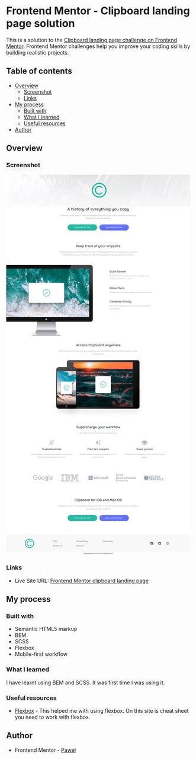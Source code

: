 # Frontend Mentor - Clipboard landing page solution

This is a solution to the [Clipboard landing page challenge on Frontend Mentor](https://www.frontendmentor.io/challenges/clipboard-landing-page-5cc9bccd6c4c91111378ecb9). Frontend Mentor challenges help you improve your coding skills by building realistic projects. 

## Table of contents

- [Overview](#overview)
  - [Screenshot](#screenshot)
  - [Links](#links)
- [My process](#my-process)
  - [Built with](#built-with)
  - [What I learned](#what-i-learned)
  - [Useful resources](#useful-resources)
- [Author](#author)

## Overview

### Screenshot

![](./screenshots/screenshot-desktop.jpg)

### Links

- Live Site URL: [Frontend Mentor clipboard landing page](https://mp-projects.github.io/Clipboard-landing-page/)

## My process

### Built with

- Semantic HTML5 markup
- BEM
- SCSS
- Flexbox
- Mobile-first workflow

### What I learned

I have learnt using BEM and SCSS. It was first time I was using it.


### Useful resources

- [Flexbox](https://css-tricks.com/snippets/css/a-guide-to-flexbox/) - This helped me with using flexbox. On this site is cheat sheet you need to work with flexbox.

## Author

- Frontend Mentor - [Paweł](https://www.frontendmentor.io/profile/yourusername)


